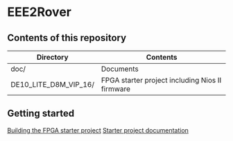 # EEE2Rover

## Contents of this repository
  Directory | Contents
  --------- | --------
  doc/      | Documents
  DE10_LITE_D8M_VIP_16/ | FPGA starter project including Nios II firmware

## Getting started

  [Building the FPGA starter project](doc/FPGA-installation.md)
  [Starter project documentation](doc/FPGA-system.md)
  
